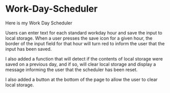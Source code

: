 # Work-Day-Scheduler

Here is my Work Day Scheduler

Users can enter text for each standard workday hour and save the input to local storage. When a user presses the save icon for a given hour, the border of the input field for that hour will turn red to inform the user that the input has been saved.

I also added a function that will detect if the contents of local storage were saved on a previous day, and if so, will clear local storage and display a message informing the user that the scheduler has been reset.

I also added a button at the bottom of the page to allow the user to clear local storage.
